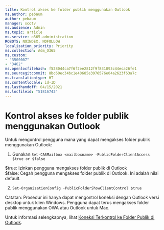 ```yaml
---
title: Kontrol akses ke folder publik menggunakan Outlook
ms.author: pebaum
author: pebaum
manager: scotv
ms.audience: Admin
ms.topic: article
ms.service: o365-administration
ROBOTS: NOINDEX, NOFOLLOW
localization_priority: Priority
ms.collection: Adm_O365
ms.custom:
- "3500007"
- "3462"
ms.openlocfilehash: f528044ca7f6f2ee2812f9f831093c44eca26fe1
ms.sourcegitcommit: 8bc60ec34bc1e40685e3976576e04a2623f63a7c
ms.translationtype: HT
ms.contentlocale: id-ID
ms.lasthandoff: 04/15/2021
ms.locfileid: "51816743"
---
```

# <a name="control-access-to-public-folders-using-outlook"></a>Kontrol akses ke folder publik menggunakan Outlook

Untuk mengontrol pengguna mana yang dapat mengakses folder publik menggunakan Outlook:

1. Gunakan `Set-CASMailbox <mailboxname> -PublicFolderClientAccess $true or $false`

$true: Izinkan pengguna mengakses folder publik di Outlook  
$false: Cegah pengguna mengakses folder publik di Outlook. Ini adalah nilai default.  

2. `Set-OrganizationConfig -PublicFolderShowClientControl $true`

Catatan: Prosedur ini hanya dapat mengontrol koneksi dengan Outlook versi desktop untuk klien Windows. Pengguna dapat terus mengakses folder publik menggunakan OWA atau Outlook untuk Mac.

Untuk informasi selengkapnya, lihat [Koneksi Terkontrol ke Folder Publik di Outlook](https://aka.ms/controlpf).
